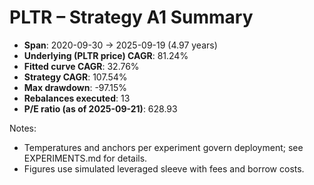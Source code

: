 # PLTR – Strategy A1 Summary

- **Span**: 2020-09-30 → 2025-09-19 (4.97 years)
- **Underlying (PLTR price) CAGR**: 81.24%
- **Fitted curve CAGR**: 32.76%
- **Strategy CAGR**: 107.54%
- **Max drawdown**: -97.15%
- **Rebalances executed**: 13
- **P/E ratio (as of 2025-09-21)**: 628.93

Notes:

- Temperatures and anchors per experiment govern deployment; see EXPERIMENTS.md for details.
- Figures use simulated leveraged sleeve with fees and borrow costs.

